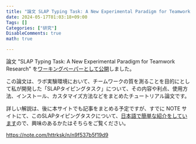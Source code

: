 ```yaml
---
title: "論文 SLAP Typing Task: A New Experimental Paradigm for Teamwork Research をワーキングペーパーとして公開しました"
date: 2024-05-17T01:03:18+09:00
Tags: []
Categories: ["研究"]
DisableComments: true
math: true

---
```


論文 "SLAP Typing Task: A New Experimental Paradigm for Teamwork Research" を[ワーキングペーパーとして公開](https://papers.ssrn.com/sol3/papers.cfm?abstract_id=4824958)しました。

この論文は、ラボ実験環境において、チームワークの質を測ることを目的にとして私が開発した「SLAPタイピングタスク」について、その内容や利点、使用方法、インストール、カスタマイズ方法などをまとめたチュートリアル論文です。

詳しい解説は、後に本サイトでも記事をまとめる予定ですが、すでに NOTE サイトにて、このSLAPタイピングタスクについて、[日本語で簡単な紹介をしています](https://note.com/httrksk/n/n9f537b5f19d9)ので、興味のあるかたはそちらをご覧ください。<!--more-->

https://note.com/httrksk/n/n9f537b5f19d9

